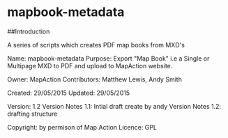 # mapbook-metadata

##Introduction

A series of scripts which creates PDF map books from MXD's

Name:        mapbook-metadata
Purpose:     Export "Map Book" i.e a Single or Multipage MXD to PDF and upload 
            to MapAction website.

Owner:      MapAction
Contributors: Matthew Lewis, Andy Smith

Created:     29/05/2015
Updated:     29/05/2015

Version:     1.2
Version Notes 1.1: Intial draft create by andy
Version Notes 1.2: drafting structure

Copyright:   by permison of Map Action
Licence:     GPL
